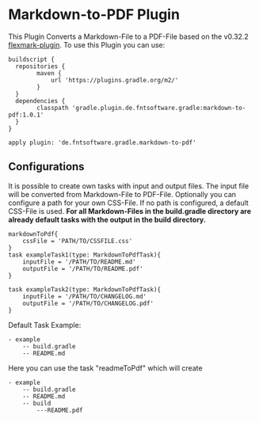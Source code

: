 # Markdown-to-PDF Plugin

This Plugin Converts a Markdown-File to a PDF-File based on the v0.32.2 [flexmark-plugin](https://github.com/vsch/flexmark-java).
To use this Plugin you can use:

```
buildscript {
  repositories {
		maven {
			url 'https://plugins.gradle.org/m2/'
		}
  }
  dependencies {
		classpath 'gradle.plugin.de.fntsoftware.gradle:markdown-to-pdf:1.0.1'
  }
}

apply plugin: 'de.fntsoftware.gradle.markdown-to-pdf'
```

## Configurations
It is possible to create own tasks with input and output files. The input file will be converted from Markdown-File to PDF-File. Optionally you can configure a path for your own CSS-File. If no path is configured, a default CSS-File is used. **For all Markdown-Files in the build.gradle directory are already default tasks with the output in the build directory.**

```
markdownToPdf{
	cssFile = 'PATH/TO/CSSFILE.css'
}
task exampleTask1(type: MarkdownToPdfTask){
	inputFile = '/PATH/TO/README.md'
	outputFile = '/PATH/TO/README.pdf'
}

task exampleTask2(type: MarkdownToPdfTask){
	inputFile = '/PATH/TO/CHANGELOG.md'
	outputFile = '/PATH/TO/CHANGELOG.pdf'
}
```
Default Task Example:
```
- example
	-- build.gradle
	-- README.md
```
Here you can use the task "readmeToPdf" which will create
```
- example
	-- build.gradle
	-- README.md
	-- build
		---README.pdf
```